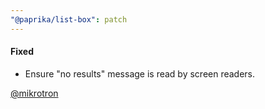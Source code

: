 ```yaml
---
"@paprika/list-box": patch
---
```


#### Fixed

- Ensure "no results" message is read by screen readers.

[@mikrotron](https://github.com/mikrotron)
